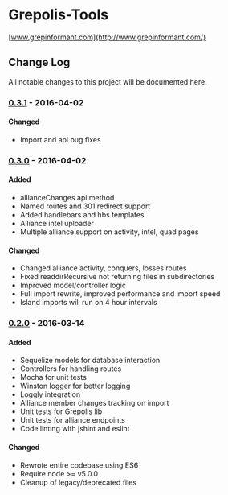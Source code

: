 Grepolis-Tools
===================
[www.grepinformant.com](http://www.grepinformant.com/)

## Change Log
All notable changes to this project will be documented here.

### [0.3.1] - 2016-04-02
#### Changed
- Import and api bug fixes

### [0.3.0] - 2016-04-02
#### Added
- allianceChanges api method
- Named routes and 301 redirect support
- Added handlebars and hbs templates
- Alliance intel uploader
- Multiple alliance support on activity, intel, quad pages

#### Changed
- Changed alliance activity, conquers, losses routes
- Fixed readdirRecursive not returning files in subdirectories
- Improved model/controller logic
- Full import rewrite, improved performance and import speed
- Island imports will run on 4 hour intervals

### [0.2.0] - 2016-03-14
#### Added
- Sequelize models for database interaction
- Controllers for handling routes
- Mocha for unit tests
- Winston logger for better logging
- Loggly integration
- Alliance member changes tracking on import
- Unit tests for Grepolis lib
- Unit tests for alliance endpoints
- Code linting with jshint and eslint

#### Changed
- Rewrote entire codebase using ES6
- Require node >= v5.0.0
- Cleanup of legacy/deprecated files

[0.2.0]: https://github.com/briantanner/Grepolis-Tools/compare/a4474f6...v0.2.0
[0.3.0]: https://github.com/briantanner/Grepolis-Tools/compare/v0.2.0...v0.3.0
[0.3.1]: https://github.com/briantanner/Grepolis-Tools/compare/v0.3.0...v0.3.1